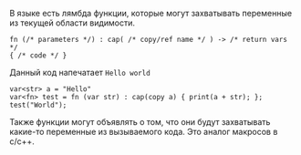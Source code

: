 
В языке есть лямбда функции, которые могут захватывать переменные 
из текущей области видимости.

```
fn (/* parameters */) : cap( /* copy/ref name */ ) -> /* return vars */
{ /* code */ }
```

Данный код напечатает `Hello world`
```
var<str> a = "Hello"
var<fn> test = fn (var str) : cap(copy a) { print(a + str); };
test("World");
```

Также функции могут объявлять о том, что они будут захватывать какие-то
переменные из вызываемого кода. Это аналог макросов в c/c++.